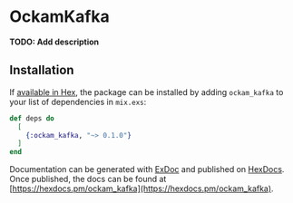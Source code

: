 # OckamKafka

**TODO: Add description**

## Installation

If [available in Hex](https://hex.pm/docs/publish), the package can be installed
by adding `ockam_kafka` to your list of dependencies in `mix.exs`:

```elixir
def deps do
  [
    {:ockam_kafka, "~> 0.1.0"}
  ]
end
```

Documentation can be generated with [ExDoc](https://github.com/elixir-lang/ex_doc)
and published on [HexDocs](https://hexdocs.pm). Once published, the docs can
be found at [https://hexdocs.pm/ockam_kafka](https://hexdocs.pm/ockam_kafka).

